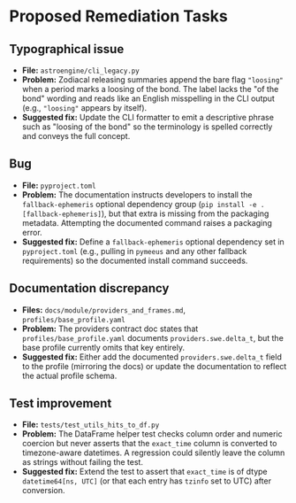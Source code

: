 # Proposed Remediation Tasks

## Typographical issue
- **File:** `astroengine/cli_legacy.py`
- **Problem:** Zodiacal releasing summaries append the bare flag `"loosing"` when a period marks a loosing of the bond. The label lacks the "of the bond" wording and reads like an English misspelling in the CLI output (e.g., `"loosing"` appears by itself).
- **Suggested fix:** Update the CLI formatter to emit a descriptive phrase such as "loosing of the bond" so the terminology is spelled correctly and conveys the full concept.

## Bug
- **File:** `pyproject.toml`
- **Problem:** The documentation instructs developers to install the `fallback-ephemeris` optional dependency group (`pip install -e .[fallback-ephemeris]`), but that extra is missing from the packaging metadata. Attempting the documented command raises a packaging error.
- **Suggested fix:** Define a `fallback-ephemeris` optional dependency set in `pyproject.toml` (e.g., pulling in `pymeeus` and any other fallback requirements) so the documented install command succeeds.

## Documentation discrepancy
- **Files:** `docs/module/providers_and_frames.md`, `profiles/base_profile.yaml`
- **Problem:** The providers contract doc states that `profiles/base_profile.yaml` documents `providers.swe.delta_t`, but the base profile currently omits that key entirely.
- **Suggested fix:** Either add the documented `providers.swe.delta_t` field to the profile (mirroring the docs) or update the documentation to reflect the actual profile schema.

## Test improvement
- **File:** `tests/test_utils_hits_to_df.py`
- **Problem:** The DataFrame helper test checks column order and numeric coercion but never asserts that the `exact_time` column is converted to timezone-aware datetimes. A regression could silently leave the column as strings without failing the test.
- **Suggested fix:** Extend the test to assert that `exact_time` is of dtype `datetime64[ns, UTC]` (or that each entry has `tzinfo` set to UTC) after conversion.
